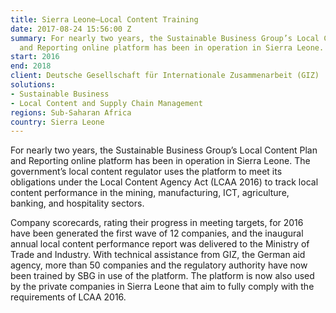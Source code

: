 ```yaml
---
title: Sierra Leone—Local Content Training
date: 2017-08-24 15:56:00 Z
summary: For nearly two years, the Sustainable Business Group’s Local Content Plan
  and Reporting online platform has been in operation in Sierra Leone. 
start: 2016
end: 2018
client: Deutsche Gesellschaft für Internationale Zusammenarbeit (GIZ)
solutions:
- Sustainable Business
- Local Content and Supply Chain Management
regions: Sub-Saharan Africa
country: Sierra Leone
---
```


For nearly two years, the Sustainable Business Group’s Local Content Plan and Reporting online platform has been in operation in Sierra Leone. The government’s local content regulator uses the platform to meet its obligations under the Local Content Agency Act (LCAA 2016) to track local content performance in the mining, manufacturing, ICT, agriculture, banking, and hospitality sectors. 

Company scorecards, rating their progress in meeting targets, for 2016 have been generated the first wave of 12 companies, and the inaugural annual local content performance report was delivered to the Ministry of Trade and Industry. With technical assistance from GIZ, the German aid agency, more than 50 companies and the regulatory authority have now been trained by SBG in use of the platform. The platform is now also used by the private companies in Sierra Leone that aim to fully comply with the requirements of LCAA 2016.